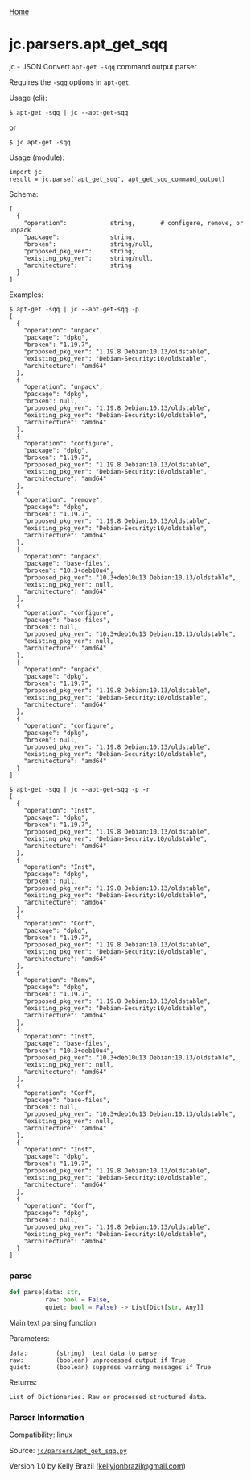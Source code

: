 [Home](https://kellyjonbrazil.github.io/jc/)
<a id="jc.parsers.apt_get_sqq"></a>

# jc.parsers.apt_get_sqq

jc - JSON Convert `apt-get -sqq` command output parser

Requires the `-sqq` options in `apt-get`.

Usage (cli):

    $ apt-get -sqq | jc --apt-get-sqq

or

    $ jc apt-get -sqq

Usage (module):

    import jc
    result = jc.parse('apt_get_sqq', apt_get_sqq_command_output)

Schema:

    [
      {
        "operation":            string,       # configure, remove, or unpack
        "package":              string,
        "broken":               string/null,
        "proposed_pkg_ver":     string,
        "existing_pkg_ver":     string/null,
        "architecture":         string
      }
    ]

Examples:

    $ apt-get -sqq | jc --apt-get-sqq -p
    [
      {
        "operation": "unpack",
        "package": "dpkg",
        "broken": "1.19.7",
        "proposed_pkg_ver": "1.19.8 Debian:10.13/oldstable",
        "existing_pkg_ver": "Debian-Security:10/oldstable",
        "architecture": "amd64"
      },
      {
        "operation": "unpack",
        "package": "dpkg",
        "broken": null,
        "proposed_pkg_ver": "1.19.8 Debian:10.13/oldstable",
        "existing_pkg_ver": "Debian-Security:10/oldstable",
        "architecture": "amd64"
      },
      {
        "operation": "configure",
        "package": "dpkg",
        "broken": "1.19.7",
        "proposed_pkg_ver": "1.19.8 Debian:10.13/oldstable",
        "existing_pkg_ver": "Debian-Security:10/oldstable",
        "architecture": "amd64"
      },
      {
        "operation": "remove",
        "package": "dpkg",
        "broken": "1.19.7",
        "proposed_pkg_ver": "1.19.8 Debian:10.13/oldstable",
        "existing_pkg_ver": "Debian-Security:10/oldstable",
        "architecture": "amd64"
      },
      {
        "operation": "unpack",
        "package": "base-files",
        "broken": "10.3+deb10u4",
        "proposed_pkg_ver": "10.3+deb10u13 Debian:10.13/oldstable",
        "existing_pkg_ver": null,
        "architecture": "amd64"
      },
      {
        "operation": "configure",
        "package": "base-files",
        "broken": null,
        "proposed_pkg_ver": "10.3+deb10u13 Debian:10.13/oldstable",
        "existing_pkg_ver": null,
        "architecture": "amd64"
      },
      {
        "operation": "unpack",
        "package": "dpkg",
        "broken": "1.19.7",
        "proposed_pkg_ver": "1.19.8 Debian:10.13/oldstable",
        "existing_pkg_ver": "Debian-Security:10/oldstable",
        "architecture": "amd64"
      },
      {
        "operation": "configure",
        "package": "dpkg",
        "broken": null,
        "proposed_pkg_ver": "1.19.8 Debian:10.13/oldstable",
        "existing_pkg_ver": "Debian-Security:10/oldstable",
        "architecture": "amd64"
      }
    ]

    $ apt-get -sqq | jc --apt-get-sqq -p -r
    [
      {
        "operation": "Inst",
        "package": "dpkg",
        "broken": "1.19.7",
        "proposed_pkg_ver": "1.19.8 Debian:10.13/oldstable",
        "existing_pkg_ver": "Debian-Security:10/oldstable",
        "architecture": "amd64"
      },
      {
        "operation": "Inst",
        "package": "dpkg",
        "broken": null,
        "proposed_pkg_ver": "1.19.8 Debian:10.13/oldstable",
        "existing_pkg_ver": "Debian-Security:10/oldstable",
        "architecture": "amd64"
      },
      {
        "operation": "Conf",
        "package": "dpkg",
        "broken": "1.19.7",
        "proposed_pkg_ver": "1.19.8 Debian:10.13/oldstable",
        "existing_pkg_ver": "Debian-Security:10/oldstable",
        "architecture": "amd64"
      },
      {
        "operation": "Remv",
        "package": "dpkg",
        "broken": "1.19.7",
        "proposed_pkg_ver": "1.19.8 Debian:10.13/oldstable",
        "existing_pkg_ver": "Debian-Security:10/oldstable",
        "architecture": "amd64"
      },
      {
        "operation": "Inst",
        "package": "base-files",
        "broken": "10.3+deb10u4",
        "proposed_pkg_ver": "10.3+deb10u13 Debian:10.13/oldstable",
        "existing_pkg_ver": null,
        "architecture": "amd64"
      },
      {
        "operation": "Conf",
        "package": "base-files",
        "broken": null,
        "proposed_pkg_ver": "10.3+deb10u13 Debian:10.13/oldstable",
        "existing_pkg_ver": null,
        "architecture": "amd64"
      },
      {
        "operation": "Inst",
        "package": "dpkg",
        "broken": "1.19.7",
        "proposed_pkg_ver": "1.19.8 Debian:10.13/oldstable",
        "existing_pkg_ver": "Debian-Security:10/oldstable",
        "architecture": "amd64"
      },
      {
        "operation": "Conf",
        "package": "dpkg",
        "broken": null,
        "proposed_pkg_ver": "1.19.8 Debian:10.13/oldstable",
        "existing_pkg_ver": "Debian-Security:10/oldstable",
        "architecture": "amd64"
      }
    ]

<a id="jc.parsers.apt_get_sqq.parse"></a>

### parse

```python
def parse(data: str,
          raw: bool = False,
          quiet: bool = False) -> List[Dict[str, Any]]
```

Main text parsing function

Parameters:

    data:        (string)  text data to parse
    raw:         (boolean) unprocessed output if True
    quiet:       (boolean) suppress warning messages if True

Returns:

    List of Dictionaries. Raw or processed structured data.

### Parser Information
Compatibility:  linux

Source: [`jc/parsers/apt_get_sqq.py`](https://github.com/kellyjonbrazil/jc/blob/master/jc/parsers/apt_get_sqq.py)

Version 1.0 by Kelly Brazil (kellyjonbrazil@gmail.com)
